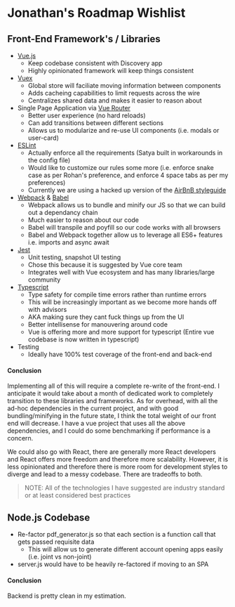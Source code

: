 # Jonathan's Roadmap Wishlist

## Front-End Framework's / Libraries
- [Vue.js](https://vuejs.org/)
	- Keep codebase consistent with Discovery app
	- Highly opinionated framework will keep things consistent
- [Vuex](https://vuex.vuejs.org/guide/)
	- Global store will faciliate moving information between components
	- Adds cacheing capabilities to limit requests across the wire
	- Centralizes shared data and makes it easier to reason about
- Single Page Application via [Vue Router](https://router.vuejs.org/guide/)
	- Better user experience (no hard reloads)
	- Can add transitions between different sections
	- Allows us to modularize and re-use UI components (i.e. modals or user-card)
- [ESLint](https://eslint.org/)
	- Actually enforce all the requirements (Satya built in workarounds in the config file)
	- Would like to customize our rules some more (i.e. enforce snake case as per Rohan's preference, and enforce 4 space tabs as per my preferences)
	- Currently we are using a hacked up version of the [AirBnB styleguide](https://github.com/airbnb/javascript)
- [Webpack](https://webpack.js.org/) & [Babel](https://babeljs.io/)
	- Webpack allows us to bundle and minify our JS so that we can build out a dependancy chain
	- Much easier to reason about our code
	- Babel will transpile and poyfill so our code works with all browsers
	- Babel and Webpack together allow us to leverage all ES6+ features i.e. imports and async await
- [Jest](https://jestjs.io/)
	- Unit testing, snapshot UI testing
	- Chose this because it is suggested by Vue core team
	- Integrates well with Vue ecosystem and has many libraries/large community
- [Typescript](https://www.typescriptlang.org/)
	- Type safety for compile time errors rather than runtime errors
	- This will be increasingly important as we become more hands off with advisors
	- AKA making sure they cant fuck things up from the UI
	- Better intellisense for manouvering around code
	- Vue is offering more and more support for typescript (Entire vue codebase is now written in typescript)
- Testing
	- Ideally have 100% test coverage of the front-end and back-end

#### Conclusion
Implementing all of this will require a complete re-write of the front-end. I anticipate it would take about a month of dedicated work to completely transition to these libraries and frameworks. As for overhead, with all the ad-hoc dependencies in the current project, and with good bundling/minifying in the future state, I think the total weight of our front end will decrease. I have a vue project that uses all the above dependencies, and I could do some benchmarking if performance is a concern.

We could also go with React, there are generally more React developers and React offers more freedom and therefore more scalability. However, it is less opinionated and therefore there is more room for development styles to diverge and lead to a messy codebase. There are tradeoffs to both.

>NOTE: All of the technologies I have suggested are industry standard or at least considered best practices

## Node.js Codebase
- Re-factor pdf_generator.js so that each section is a function call that gets passed requisite data
	- This will allow us to generate different account opening apps easily (i.e. joint vs non-joint)
- server.js would have to be heavily re-factored if moving to an SPA

#### Conclusion
Backend is pretty clean in my estimation.